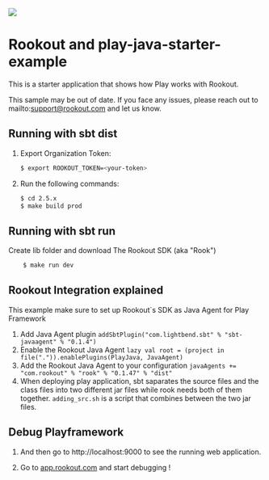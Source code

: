 [<img src="https://img.shields.io/travis/playframework/play-java-starter-example.svg"/>](https://travis-ci.org/playframework/play-java-starter-example)

# Rookout and play-java-starter-example

This is a starter application that shows how Play works with Rookout.

This sample may be out of date. If you face any issues, please reach out to mailto:support@rookout.com and let us know.

## Running with sbt dist

1. Export Organization Token:
    ``` bash
    $ export ROOKOUT_TOKEN=<your-token>
    ```

2.  Run the following commands:
    ``` bash
    $ cd 2.5.x
    $ make build prod
    ```
## Running with sbt run
Create lib folder and download The Rookout SDK (aka "Rook")
 
``` bash
    $ make run dev
```

## Rookout Integration explained
This example make sure to set up Rookout`s SDK as Java Agent for Play Framework
  1. Add Java Agent plugin
    ```
    addSbtPlugin("com.lightbend.sbt" % "sbt-javaagent" % "0.1.4")
    ```
  1. Enable the Rookout Java Agent
    ```
    lazy val root = (project in file(".")).enablePlugins(PlayJava, JavaAgent)
    ```
  1. Add the Rookout Java Agent to your configuration
    ```
    javaAgents += "com.rookout" % "rook" % "0.1.47" % "dist"
    ```
  1. When deploying play application, sbt saparates the source files and the class files into two different jar files while rook needs both of them together. `adding_src.sh` is a script that combines between the two jar files.
## Debug Playframework

1. And then go to http://localhost:9000 to see the running web application.

1. Go to [app.rookout.com](https://app.rookout.com/) and start debugging !
